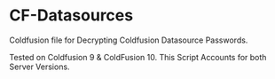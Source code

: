 # CF-Datasources
Coldfusion file for Decrypting Coldfusion Datasource Passwords.

Tested on Coldfusion 9 & ColdFusion 10.
This Script Accounts for both Server Versions.

